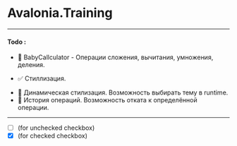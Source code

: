 # Avalonia.Training

___
#### Todo :
<!-- :white_check_mark: -->
<!-- :black_square_button: -->
<!-- :heavy_check_mark: -->
- :black_square_button: BabyCallculator - Операции сложения, вычитания, умножения, деления.
* :white_check_mark: Стиллизация.
- :black_square_button: Динамическая стилизация. Возможность выбирать тему в runtime.
- :black_square_button: История операций. Возможность отката к определённой операции.

___
- [ ] (for unchecked checkbox)
- [x] (for checked checkbox)